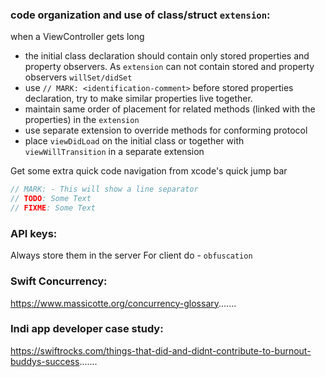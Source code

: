 ### code organization and use of class/struct `extension`:
when a ViewController gets long
- the initial class declaration should contain only stored properties and property observers. As `extension` can not contain stored and property observers `willSet/didSet`
- use `// MARK: <identification-comment>` before stored properties declaration, try to make similar properties live together.
- maintain same order of placement for related methods (linked with the properties) in the `extension`
- use separate extension to override methods for conforming protocol
- place `viewDidLoad` on the initial class or together with `viewWillTransition` in a separate extension

Get some extra quick code navigation from xcode's quick jump bar
```swift
// MARK: - This will show a line separator 
// TODO: Some Text
// FIXME: Some Text
```

### API keys:
Always store them in the server
For client do - `obfuscation`

### Swift Concurrency:
https://www.massicotte.org/concurrency-glossary.......

### Indi app developer case study:
https://swiftrocks.com/things-that-did-and-didnt-contribute-to-burnout-buddys-success.......